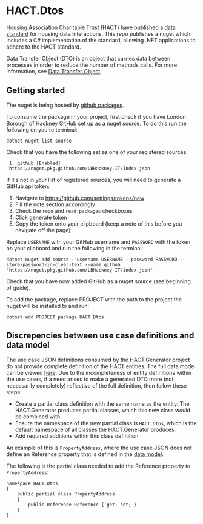 # HACT.Dtos
Housing Association Charitable Trust (HACT) have published a 
[data standard](https://www.hact.org.uk/DataStandard) for housing data interactions. This repo publishes a 
nuget which includes a C# implementation of the standard, allowing 
.NET applications to adhere to the HACT standard.

Data Transfer Object (DTO) is an object that carries data 
between processes in order to reduce the number of methods 
calls. For more information, see [Data Transfer Object](https://martinfowler.com/eaaCatalog/dataTransferObject.html)

## Getting started
The nuget is being hosted by [github packages](https://docs.github.com/en/packages/learn-github-packages/introduction-to-github-packages).

To consume the package in your project, first check if you have
London Borough of Hackney GitHub set up as a nuget source. To do this run 
the following on you're terminal:

```
dotnet nuget list source 
```
Check that you have the following set as one of your registered sources:

```
 1. github [Enabled]
 https://nuget.pkg.github.com/LBHackney-IT/index.json
```

If it s not in your list of registered sources, you will need to generate a GitHub api token:

1) Navigate to https://github.com/settings/tokens/new
2) Fill the note section accordingly
3) Check the `repo` and `read:packages` checkboxes
4) Click generate token 
5) Copy the token onto your clipboard (keep a note of this before you navigate off the page)

Replace `USERNAME` with your GitHub username and `PASSWORD` 
with the token on your clipboard and run the following in the terminal:

```
dotnet nuget add source --username USERNAME --password PASSWORD --store-password-in-clear-text --name github "https://nuget.pkg.github.com/LBHackney-IT/index.json"
```
Check that you have now added GitHub as a nuget source (see beginning of guide).

To add the package, replace PROJECT with the path to the project the nuget will be installed to and run:

```
dotnet add PROJECT package HACT.Dtos
```

## Discrepencies between use case definitions and data model 
The use case JSON definitions consumed by the HACT.Generator project do not provide complete definition of the HACT entities. The full data model can be viewed [here](https://www.oscre.org/idm).
Due to the incompleteness of entity definitions within the use cases, if a need arises to make a generated DTO more (not necessarily completely) reflective of the full definition, then follow these steps:
- Create a partial class definition with the same name as the entity.
The HACT.Generator produces partial classes, which this new class would be combined with. 
- Ensure the namespace of the new partial class is `HACT.Dtos`, which is the default namespace of all classes the HACT.Generator produces.
- Add required additions within this class definition.

An example of this is `PropertyAddress`, where the use case JSON does not define an Reference property that is defined in the [data model](https://www.oscre.org/idm?version=idm-main-3_3&content=entity/PropertyAddress&product=HACT).

The following is the partial class needed to add the Reference property to `PropertyAddress`:  
```
namespace HACT.Dtos
{
    public partial class PropertyAddress
    {
        public Reference Reference { get; set; }
    }
}
```
